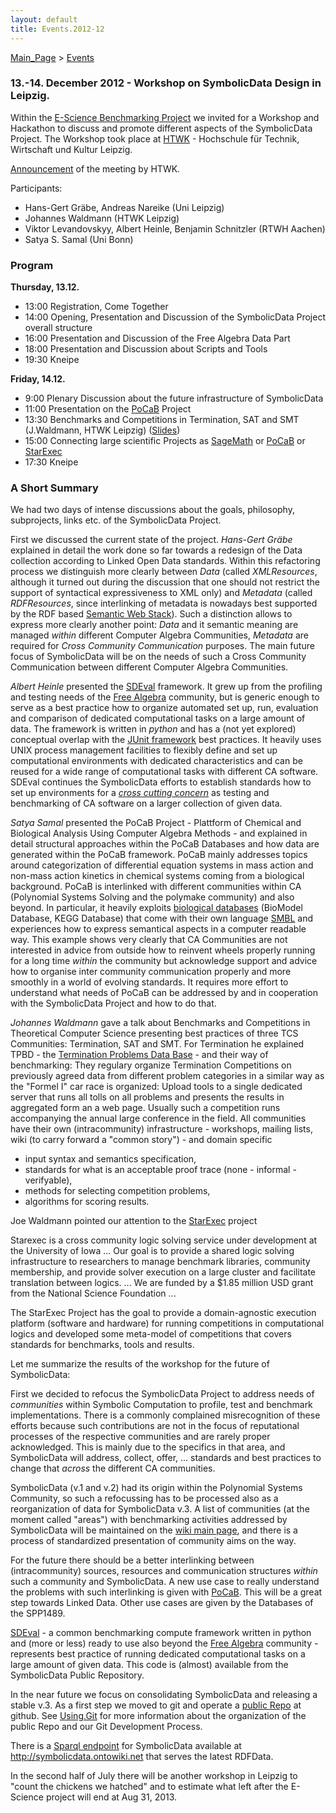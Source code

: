 ```yaml
---
layout: default
title: Events.2012-12
---
```


[Main\_Page](Main_Page "wikilink") \> [Events](Events "wikilink")

### 13.-14. December 2012 - Workshop on SymbolicData Design in Leipzig.

Within the [E-Science Benchmarking Project](Projects.EScience "wikilink") we invited for a Workshop and Hackathon to discuss and promote different aspects of the SymbolicData Project. The Workshop took place at [HTWK](http://www.htwk-leipzig.de) - Hochschule für Technik, Wirtschaft und Kultur Leipzig.

[Announcement](http://portal.imn.htwk-leipzig.de/events/workshop-on-symbolicdata-design) of the meeting by HTWK.

Participants:

-   Hans-Gert Gräbe, Andreas Nareike (Uni Leipzig)
-   Johannes Waldmann (HTWK Leipzig)
-   Viktor Levandovskyy, Albert Heinle, Benjamin Schnitzler (RTWH Aachen)
-   Satya S. Samal (Uni Bonn)

### Program

**Thursday, 13.12.**

-   13:00 Registration, Come Together
-   14:00 Opening, Presentation and Discussion of the SymbolicData Project overall structure
-   16:00 Presentation and Discussion of the Free Algebra Data Part
-   18:00 Presentation and Discussion about Scripts and Tools
-   19:30 Kneipe

**Friday, 14.12.**

-   9:00 Plenary Discussion about the future infrastructure of SymbolicData
-   11:00 Presentation on the [PoCaB](http://pocab.cg.cs.uni-bonn.de) Project
-   13:30 Benchmarks and Competitions in Termination, SAT and SMT (J.Waldmann, HTWK Leipzig) ([Slides](http://www.imn.htwk-leipzig.de/~waldmann/talk/12/sym/main.pdf))
-   15:00 Connecting large scientific Projects as [SageMath](http://www.sagemath.org/) or [PoCaB](http://pocab.cg.cs.uni-bonn.de) or [StarExec](http://www.starexec.org/starexec/public/about.jsp)
-   17:30 Kneipe

### A Short Summary

We had two days of intense discussions about the goals, philosophy, subprojects, links etc. of the SymbolicData Project.

First we discussed the current state of the project. *Hans-Gert Gräbe* explained in detail the work done so far towards a redesign of the Data collection according to Linked Open Data standards. Within this refactoring process we distinguish more clearly between *Data* (called *XMLResources*, although it turned out during the discussion that one should not restrict the support of syntactical expressiveness to XML only) and *Metadata* (called *RDFResources*, since interlinking of metadata is nowadays best supported by the RDF based [Semantic Web Stack](http://en.wikipedia.org/wiki/Semantic_Web_Stack)). Such a distinction allows to express more clearly another point: *Data* and it semantic meaning are managed *within* different Computer Algebra Communities, *Metadata* are required for *Cross Community Communication* purposes. The main future focus of SymbolicData will be on the needs of such a Cross Community Communication between different Computer Algebra Communities.

*Albert Heinle* presented the [SDEval](SDEval "wikilink") framework. It grew up from the profiling and testing needs of the [Free Algebra](FreeAlgebras "wikilink") community, but is generic enough to serve as a best practice how to organize automated set up, run, evaluation and comparison of dedicated computational tasks on a large amount of data. The framework is written in *python* and has a (not yet explored) conceptual overlap with the [JUnit framework](http://en.wikipedia.org/wiki/JUnit) best practices. It heavily uses UNIX process management facilities to flexibly define and set up computational environments with dedicated characteristics and can be reused for a wide range of computational tasks with different CA software. SDEval continues the SymbolicData efforts to establish standards how to set up environments for a *[cross cutting concern](http://en.wikipedia.org/wiki/Cross-cutting_concern)* as testing and benchmarking of CA software on a larger collection of given data.

*Satya Samal* presented the PoCaB Project - Plattform of Chemical and Biological Analysis Using Computer Algebra Methods - and explained in detail structural approaches within the PoCaB Databases and how data are generated within the PoCaB framework. PoCaB mainly addresses topics around categorization of differential equation systems in mass action and non-mass action kinetics in chemical systems coming from a biological background. PoCaB is interlinked with different communities within CA (Polynomial Systems Solving and the polymake community) and also beyond. In particular, it heavily exploits [biological databases](http://www.ebi.ac.uk/biomodels-main/) (BioModel Database, KEGG Database) that come with their own language [SMBL](http://sbml.org) and experiences how to express semantical aspects in a computer readable way. This example shows very clearly that CA Communities are not interested in advice from outside how to reinvent wheels properly running for a long time *within* the community but acknowledge support and advice how to organise inter community communication properly and more smoothly in a world of evolving standards. It requires more effort to understand what needs of PoCaB can be addressed by and in cooperation with the SymbolicData Project and how to do that.

*Johannes Waldmann* gave a talk about Benchmarks and Competitions in Theoretical Computer Science presenting best practices of three TCS Communities: Termination, SAT and SMT. For Termination he explained TPBD - the [Termination Problems Data Base](http://termination-portal.org/wiki/TPDB) - and their way of benchmarking: They regulary organize Termination Competitions on previously agreed data from different problem categories in a similar way as the "Formel I" car race is organized: Upload tools to a single dedicated server that runs all tolls on all problems and presents the results in aggregated form an a web page. Usually such a competition runs accompanying the annual large conference in the field. All communities have their own (intracommunity) infrastructure - workshops, mailing lists, wiki (to carry forward a "common story") - and domain specific

-   input syntax and semantics specification,
-   standards for what is an acceptable proof trace (none - informal - verifyable),
-   methods for selecting competition problems,
-   algorithms for scoring results.

Joe Waldmann pointed our attention to the [StarExec](http://www.starexec.org/starexec/public/about.jsp) project

  
Starexec is a cross community logic solving service under development at the University of Iowa ... Our goal is to provide a shared logic solving infrastructure to researchers to manage benchmark libraries, community membership, and provide solver execution on a large cluster and facilitate translation between logics. ... We are funded by a \$1.85 million USD grant from the National Science Foundation ...

The StarExec Project has the goal to provide a domain-agnostic execution platform (software and hardware) for running competitions in computational logics and developed some meta-model of competitions that covers standards for benchmarks, tools and results.

Let me summarize the results of the workshop for the future of SymbolicData:

First we decided to refocus the SymbolicData Project to address needs of *communities* within Symbolic Computation to profile, test and benchmark implementations. There is a commonly complained misrecognition of these efforts because such contributions are not in the focus of reputational processes of the respective communities and are rarely proper acknowledged. This is mainly due to the specifics in that area, and SymbolicData will address, collect, offer, ... standards and best practices to change that *across* the different CA communities.

SymbolicData (v.1 and v.2) had its origin within the Polynomial Systems Community, so such a refocussing has to be processed also as a reorganization of data for SymbolicData v.3. A list of communities (at the moment called "areas") with benchmarking activities addressed by SymbolicData will be maintained on the [wiki main page](Main_Page "wikilink"), and there is a process of standardized presentation of community aims on the way.

For the future there should be a better interlinking between (intracommunity) sources, resources and communication structures *within* such a community and SymbolicData. A new use case to really understand the problems with such interlinking is given with [PoCaB](http://pocab.cg.cs.uni-bonn.de). This will be a great step towards Linked Data. Other use cases are given by the Databases of the SPP1489.

[SDEval](SDEval "wikilink") - a common benchmarking compute framework written in python and (more or less) ready to use also beyond the [Free Algebra](FreeAlgebras "wikilink") community - represents best practice of running dedicated computational tasks on a large amount of given data. This code is (almost) available from the SymbolicData Public Repository.

In the near future we focus on consolidating SymbolicData and releasing a stable v.3. As a first step we moved to git and operate a [public Repo](https://github.com/symbolicdata) at github. See [Using.Git](Using.Git "wikilink") for more information about the organization of the public Repo and our Git Development Process.

There is a [Sparql endpoint](http://en.wikipedia.org/wiki/SPARQL) for SymbolicData available at <http://symbolicdata.ontowiki.net> that serves the latest RDFData.

In the second half of July there will be another workshop in Leipzig to "count the chickens we hatched" and to estimate what left after the E-Science project will end at Aug 31, 2013.
